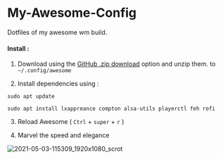 # My-Awesome-Config
Dotfiles of my awesome wm build. 
#### Install :

1. Download using the [GitHub .zip download](https://github.com/Abhimanyu8/My-Awesome-Config/archive/refs/heads/main.zip) option and unzip them.
to `~/.config/awesome`

2. Install dependencies using :

`sudo apt update`

`sudo apt install lxappreance compton alsa-utils playerctl feh rofi`

3. Reload Awesome ( `Ctrl` + `super` + `r` )

4. Marvel the speed and elegance 

![2021-05-03-115309_1920x1080_scrot](https://user-images.githubusercontent.com/54982599/116846576-2ece8600-ac06-11eb-93bf-3a7541b45a72.png)
